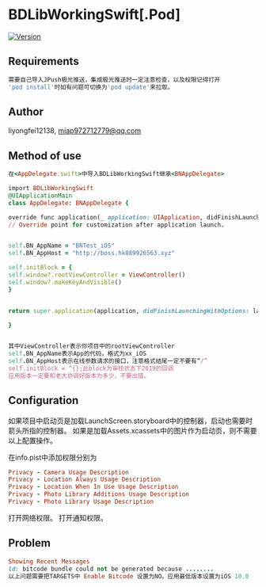 # BDLibWorkingSwift[.Pod]


[![Version](https://img.shields.io/cocoapods/v/BDLibWorkingSwift.svg?style=flat)](https://cocoapods.org/pods/BDLibWorkingSwift)


## Requirements
```ruby
需要自己导入JPush极光推送，集成极光推送时一定注意检查，以及权限记得打开
'pod install'时如有问题可切换为'pod update'来拉取。
```

## Author

liyongfei12138, miap972712779@qq.com

## Method of use
```ruby
在<AppDelegate.swift>中导入BDLibWorkingSwift继承<BNAppDelegate> 

import BDLibWorkingSwift
@UIApplicationMain
class AppDelegate: BNAppDelegate {
```
```ruby
override func application(_ application: UIApplication, didFinishLaunchingWithOptions launchOptions: [UIApplication.LaunchOptionsKey: Any]?) -> Bool {
// Override point for customization after application launch.


self.BN_AppName = "BNTest_iOS"
self.BN_AppHost = "http://boss.hk889926563.xyz"

self.initBlock = {
self.window?.rootViewController = ViewController()
self.window?.makeKeyAndVisible()
}


return super.application(application, didFinishLaunchingWithOptions: launchOptions)

}


其中ViewController表示你项目中的rootViewController
self.BN_AppName表示App的代码，格式为xx_iOS
self.BN_AppHost表示在线参数请求的接口，注意格式结尾一定不要有“/”
self.initBlock = ^{};此block为审核状态下2019的回调
应用版本一定要和老大协调好版本为多少，不要出错。
```


## Configuration

如果项目中启动页是加载LaunchScreen.storyboard中的控制器，启动也需要时箭头所指的控制器。
如果是加载Assets.xcassets中的图片作为启动页，则不需要以上配置操作。


在info.pist中添加权限分别为

```ruby
Privacy - Camera Usage Description
Privacy - Location Always Usage Description
Privacy - Location When In Use Usage Description
Privacy - Photo Library Additions Usage Description
Privacy - Photo Library Usage Description
```
打开网络权限。
打开通知权限。

## Problem

```ruby
Showing Recent Messages
ld: bitcode bundle could not be generated because ........
以上问题需要把TARGETS中 Enable Bitcode 设置为NO。应用最低版本设置为iOS 10.0

```

